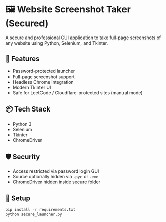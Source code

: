 # 🖼️ Website Screenshot Taker (Secured)

A secure and professional GUI application to take full-page screenshots of any website using Python, Selenium, and Tkinter.

## 🔐 Features
- Password-protected launcher
- Full-page screenshot support
- Headless Chrome integration
- Modern Tkinter UI
- Safe for LeetCode / Cloudflare-protected sites (manual mode)

## 📦 Tech Stack
- Python 3
- Selenium
- Tkinter
- ChromeDriver

## 🛡️ Security
- Access restricted via password login GUI
- Source optionally hidden via `.pyc` or `.exe`
- ChromeDriver hidden inside secure folder

## 🔧 Setup

```bash
pip install -r requirements.txt
python secure_launcher.py
